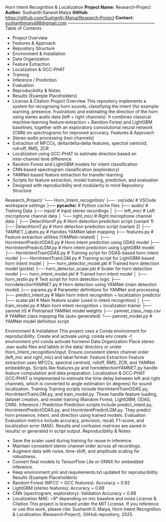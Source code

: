 Horn Intent Recognition & Localization
**Project Name:** Research‑Project
**Author:** Sushanth Ganesh Maiya
**GitHub:** https://github.com/Sushanth‑Maiya/Research‑Project
**Contact:** sushanthmaiya98@gmail.com
————————————————————
Table of Contents
- Project Overview
- Features & Approach
- Repository Structure
- Environment & Installation
- Data Organization
- Feature Extraction
- Localization & GCC‑PHAT
- Training
- Inference / Prediction
- Evaluation
- Reproducibility & Notes
- Results (Example Placeholders)
- License & Citation
Project Overview
This repository implements a system for recognising horn sounds, classifying the intent (for example: warning, presence, frustration) and estimating the direction of the horn using stereo audio data (left + right channels). It combines classical machine‑learning feature‑extraction + Random Forest and LightGBM baselines, together with an exploratory convolutional neural network (CNN) on spectrograms for improved accuracy.
Features & Approach
- Stereo audio processing (two channels)
- Extraction of MFCCs, delta/delta‑delta features, spectral centroid, roll‑off, RMS, ZCR
- Localization using GCC‑PHAT to estimate direction based on inter‑channel time difference
- Random Forest and LightGBM models for intent classification
- CNN‑based spectrogram classification (exploratory)
- YAMNet‑based feature extraction for transfer learning
- Scripts for feature extraction, model training, prediction, and evaluation
- Designed with reproducibility and modularity in mind
Repository Structure

Research_Project/
└── Horn_Intent_recognition/
    ├── .vscode/                        # VSCode workspace settings
    ├── __pycache__/                    # Python cache files
    ├── audio/                          # Training Data
    ├── input/                          # Input stereo recordings
    │   ├── left_mic/                   # Left microphone channel data
    │   └── right_mic/                  # Right microphone channel data
    │
    ├── DetectHornP.py                  # Horn detection prediction script (variant 1)
    ├── DetectHornT.py                  # Horn detection prediction script (variant 2)
    ├── YAMNET_Labels.py                # Handles YAMNet label mapping
    ├── features.py                     # Feature extraction utilities (YAMNet-related)
    │
    ├── HornIntentPredictODAS.py        # Horn intent prediction using ODAS model
    ├── HornIntentPredictLGM.py         # Horn intent prediction using LightGBM model
    ├── HornIntentTrainODAS.py          # Training script for ODAS-based horn intent model
    ├── HornIntentTrainLGM.py           # Training script for LightGBM-based horn intent model
    │
    ├── horn_detector_model.pkl         # Trained horn detection model (pickle)
    ├── horn_detector_scalar.pkl        # Scaler for horn detection model
    ├── horn_intent_model.pkl           # Trained horn intent model
    │
    ├── horn_testin.py                  # Test script for horn detection logic
    ├── horndetectionYAMNET.py          # Horn detection using YAMNet (main detection model)
    ├── params.py                       # Parameter definitions for YAMNet and processing
    ├── predict_intent.py               # Main horn intent recognition + localization predictor
    ├── scalar.pkl                      # Main feature scaler (used in intent recognition)
    │
    ├── train_model.py                  # Main horn intent recognition + localization trainer
    ├── yamnet.h5                       # Pretrained YAMNet model weights
    ├── yamnet_class_map.csv            # YAMNet class mapping file (auto-generated)
    └── yamnet_model.py                 # YAMNet model definition script

Environment & Installation
This project uses a Conda environment for reproducibility. Create and activate using:
conda env create -f environment.yml
conda activate hornenvi
Data Organization
Place stereo .wav audio files and labels in the data/ directory or under Horn_Intent_recognition/input. Ensure consistent stereo channel order (left_mic and right_mic) and label format.
Feature Extraction
Feature extraction uses MFCCs, spectral centroid, rolloff, RMS, ZCR, and YAMNet embeddings. Scripts like features.py and horndetectionYAMNET.py handle feature computation and data preparation.
Localization & GCC‑PHAT
GCC‑PHAT is implemented to estimate the time delay between left and right channels, which is converted to angle estimation (in degrees) for sound localization.
Training
Training scripts include HornIntentTrainODAS.py, HornIntentTrainLGM.py, and train_model.py. These handle feature loading, dataset creation, and model training (Random Forest, LightGBM, ODAS, CNN).
Inference / Prediction
Prediction scripts include predict_intent.py, HornIntentPredictODAS.py, and HornIntentPredictLGM.py. They predict horn presence, intent, and direction using trained models.
Evaluation
Evaluation metrics include accuracy, precision, recall, F1-score, and localization error (MAE). Results and confusion matrices are saved in results/ or generated in script output.
Reproducibility & Notes
- Save the scaler used during training for reuse in inference.
- Maintain consistent stereo channel order across all recordings.
- Augment data with noise, time-shift, and amplitude scaling for robustness.
- Convert final models to TensorFlow Lite or ONNX for embedded inference.
- Keep environment.yml and requirements.txt updated for reproducibility.
Results (Example Placeholders)
- Random Forest (MFCC + GCC features): Accuracy = 0.92
- LightGBM (stereo features): Accuracy = 0.89
- CNN (spectrogram, exploratory): Validation Accuracy = 0.88
- Localization MAE: ~8° depending on mic baseline and noise
License & Citation
This project is licensed under the MIT License. If you reference or use this work, please cite:
Sushanth G. Maiya, Horn Intent Recognition & Localization (Research‑Project), GitHub repository, 2025.
